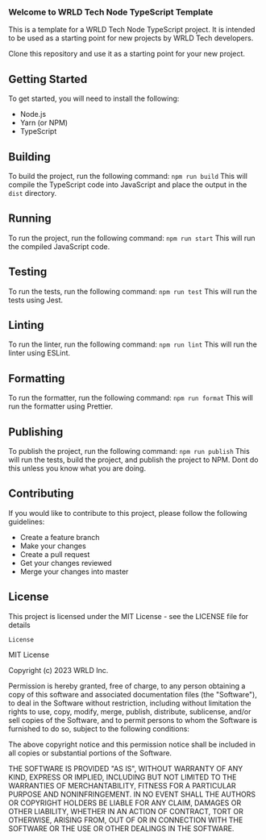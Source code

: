 ### Welcome to WRLD Tech Node TypeScript Template ###
This is a template for a WRLD Tech Node TypeScript project. It is intended to be used as a starting point for new projects by WRLD Tech developers.

Clone this repository and use it as a starting point for your new project.

## Getting Started ##
To get started, you will need to install the following:
* Node.js
* Yarn (or NPM)
* TypeScript

## Building ##
To build the project, run the following command:
``` npm run build ```
This will compile the TypeScript code into JavaScript and place the output in the `dist` directory.

## Running ##
To run the project, run the following command:
``` npm run start ```
This will run the compiled JavaScript code.

## Testing ##
To run the tests, run the following command:
``` npm run test ```
This will run the tests using Jest.

## Linting ##
To run the linter, run the following command:
``` npm run lint ```
This will run the linter using ESLint.

## Formatting ##
To run the formatter, run the following command:
``` npm run format ```
This will run the formatter using Prettier.

## Publishing ##
To publish the project, run the following command:
``` npm run publish ```
This will run the tests, build the project, and publish the project to NPM. Dont do this unless you know what you are doing.

## Contributing ##
If you would like to contribute to this project, please follow the following guidelines:
* Create a feature branch
* Make your changes
* Create a pull request
* Get your changes reviewed
* Merge your changes into master

## License ##
This project is licensed under the MIT License - see the LICENSE file for details
```
License
```
MIT License

Copyright (c) 2023 WRLD Inc.

Permission is hereby granted, free of charge, to any person obtaining a copy
of this software and associated documentation files (the "Software"), to deal
in the Software without restriction, including without limitation the rights
to use, copy, modify, merge, publish, distribute, sublicense, and/or sell
copies of the Software, and to permit persons to whom the Software is
furnished to do so, subject to the following conditions:

The above copyright notice and this permission notice shall be included in all
copies or substantial portions of the Software.

THE SOFTWARE IS PROVIDED "AS IS", WITHOUT WARRANTY OF ANY KIND, EXPRESS OR
IMPLIED, INCLUDING BUT NOT LIMITED TO THE WARRANTIES OF MERCHANTABILITY,
FITNESS FOR A PARTICULAR PURPOSE AND NONINFRINGEMENT. IN NO EVENT SHALL THE
AUTHORS OR COPYRIGHT HOLDERS BE LIABLE FOR ANY CLAIM, DAMAGES OR OTHER
LIABILITY, WHETHER IN AN ACTION OF CONTRACT, TORT OR OTHERWISE, ARISING FROM,
OUT OF OR IN CONNECTION WITH THE SOFTWARE OR THE USE OR OTHER DEALINGS IN THE
SOFTWARE.
```

